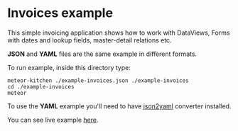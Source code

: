 Invoices example
================

This simple invoicing application shows how to work with DataViews, Forms with dates and lookup fields, master-detail relations etc.

**JSON** and **YAML** files are the same example in different formats.

To run example, inside this directory type:

```
meteor-kitchen ./example-invoices.json ./example-invoices
cd ./example-invoices
meteor
```

To use the **YAML** example you'll need to have <a href="https://www.npmjs.com/package/json2yaml" target="_blank">json2yaml</a> converter installed.

You can see live example <a href="http://generator-invoices.meteor.com" target="_blank">here</a>.
